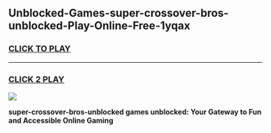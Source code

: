 
## Unblocked-Games-super-crossover-bros-unblocked-Play-Online-Free-1yqax
<h3>
<a href="https://premium76.site?title=super-crossover-bros-unblocked&ref=26A">CLICK TO PLAY</a></h3>
<hr>

<h3>
<a href="https://premium76.site?title=super-crossover-bros-unblocked&ref=26A">CLICK 2 PLAY</a>
  
</h3>

<a href="https://premium76.site?title=super-crossover-bros-unblocked&ref=26A"><img src="https://clearcache.store/games.png"></a>


**super-crossover-bros-unblocked games unblocked: Your Gateway to Fun and Accessible Online Gaming**
